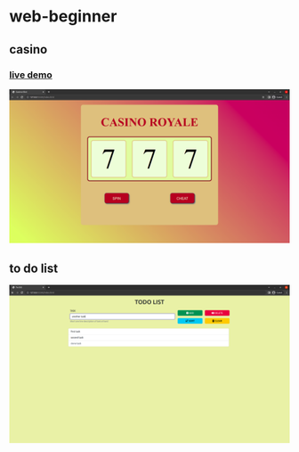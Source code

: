# web-beginner

## casino                                                                                
### [live demo](https://casino-slot.surge.sh/)
![casino screenshot](https://github.com/ayechico21/web-beginner/blob/main/casino-slot-machine/Screenshot.png?raw=true)

## to do list
![to do list screenshot](https://github.com/ayechico21/web-beginner/blob/main/to-do-list/Screenshot.png?raw=true)

